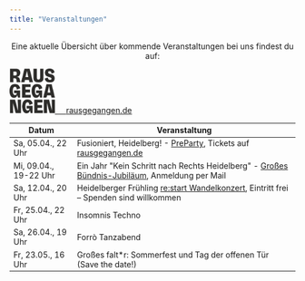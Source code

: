```yaml
---
title: "Veranstaltungen"
---
```


<p style="text-align:center">
Eine aktuelle Übersicht über kommende Veranstaltungen bei uns findest du auf:
</p>

<p style="text-align:center">
</p>

<div class="buttons is-centered">
    <a href="https://rausgegangen.de/locations/aula-des-collegium-academicum/"><img src="logo_rausgegangen_freigeist.svg" width="80"/>
    &nbsp;&nbsp;&nbsp;
    <a href="https://rausgegangen.de/organizations/collegium-academicum/" class="button is-medium is-primary">
        <span class="icon">
            <i class="icon-link"></i>
        </span>
        <span>rausgegangen.de</span>
    </a>
</div>

Datum | Veranstaltung 
-------- | -------- 
Sa, 05.04., 22 Uhr | Fusioniert, Heidelberg! - [PreParty](https://www.instagram.com/fusioniert_hd/p/DHdcTFIoVuF/?img_index=1), Tickets auf [rausgegangen.de](https://rausgegangen.de/events/fusioniert-heidelberg-preparty-0/)
Mi, 09.04., 19-22 Uhr | Ein Jahr "Kein Schritt nach Rechts Heidelberg" - [Großes Bündnis-Jubiläum](https://keinschrittnachrechts.de/event/ksnr-grosses-buendnis-event-ein-jahr-kein-schritt-nach-rechts-heidelberg), Anmeldung per Mail
Sa, 12.04., 20 Uhr | Heidelberger Frühling [re:start Wandelkonzert](https://www.heidelberger-fruehling.de/veranstaltung/restart-konzert-im-collegium-academicum), Eintritt frei – Spenden sind willkommen
Fr, 25.04., 22 Uhr | Insomnis Techno
Sa, 26.04., 19 Uhr | Forrò Tanzabend
Fr, 23.05., 16 Uhr | Großes falt*r: Sommerfest und Tag der offenen Tür (Save the date!)
